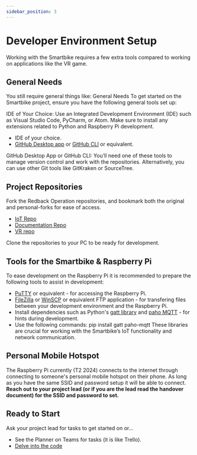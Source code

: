 ```yaml
---
sidebar_position: 3
---
```


# Developer Environment Setup

Working with the Smartbike requires a few extra tools compared to working on applications like the VR game.

## General Needs

You still require general things like:
General Needs
To get started on the Smartbike project, ensure you have the following general tools set up:

IDE of Your Choice: Use an Integrated Development Environment (IDE) such as Visual Studio Code, PyCharm, or Atom. Make sure to install any extensions related to Python and Raspberry Pi development.

- IDE of your choice.
- [GitHub Desktop app](https://desktop.github.com/download/) or [GitHub CLI](https://cli.github.com) or equivalent.
  
GitHub Desktop App or GitHub CLI: You’ll need one of these tools to manage version control and work with the repositories. Alternatively, you can use other Git tools like GitKraken or SourceTree.

## Project Repositories

Fork the Redback Operation repositories, and bookmark both the original and personal-forks for ease of access.

- [IoT Repo](https://github.com/Redback-Operations/redback-smartbike-iot)
- [Documentation Repo](https://github.com/Redback-Operations/redback-documentation)
- [VR repo](https://github.com/Redback-Operations/redback-smartbike-iot)

Clone the repositories to your PC to be ready for development.

## Tools for the Smartbike & Raspberry Pi

To ease development on the Raspberry Pi it is recommended to prepare the following tools to assist in development:

- [PuTTY](https://www.chiark.greenend.org.uk/~sgtatham/putty/latest.html) or equivalent - for accessing the Raspberry Pi.
- [FileZilla](https://filezilla-project.org/download.php?type=client) or [WinSCP](https://winscp.net/eng/download.php) or equivalent FTP application - for transfering files between your development environment and the Raspberry Pi.
- Install dependencies such as Python's [gatt library](https://pypi.org/project/gatt/) and [paho MQTT](https://pypi.org/project/paho-mqtt/) - for hints during development.
- Use the following commands:
pip install gatt paho-mqtt
These libraries are crucial for working with the Smartbike’s IoT functionality and network communication.

## Personal Mobile Hotspot

The Raspberry Pi currently (T2 2024) connects to the internet through connecting to someone's personal mobile hotspot on their phone. As long as you have the same SSID and password setup it will be able to connect. **Reach out to your project lead (or if you are the lead read the handover document) for the SSID and password to set.**

## Ready to Start

Ask your project lead for tasks to get started on or...

- See the Planner on Teams for tasks (it is like Trello).
- [Delve into the code](https://github.com/Redback-Operations/redback-smartbike-iot)

